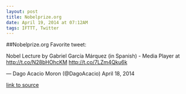 ```yaml
---
layout: post
title: Nobelprize.org
date: April 19, 2014 at 07:12AM
tags: IFTTT, Twitter
---
```

##Nobelprize.org
Favorite tweet:

Nobel Lecture by Gabriel García Márquez (in Spanish) - Media Player at http://t.co/N28bHOhcKM http://t.co/7LZm4Qku6k

— Dago Acacio Moron (@DagoAcacio) April 18, 2014

[link to source](http://ift.tt/pmGsOL) 
